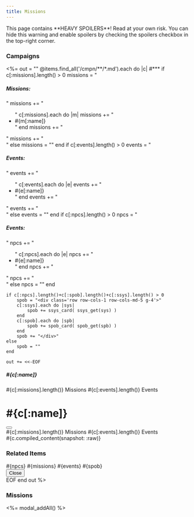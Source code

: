 ```yaml
---
title: Missions
---
```

<div class="nospoiler alert alert-warning d-flex align-items-center" role="alert" markdown="1">
This page contains **HEAVY SPOILERS**! Read at your own risk. You can hide this warning and enable spoilers by checking the spoilers checkbox in the top-right corner.
</div>

<h3>Campaigns</h3>
<div class="row row-cols-1 row-cols-md-5 g-4" id="spobs">
<%= out = ""
@items.find_all('/cmpn/**/*.md').each do |c| #***
    if c[:missions].length() > 0
        missions = "<div><h5>Missions:</h5>"
        missions += "<ul>"
        c[:missions].each do |m|
            missions += "<li>#{m[:name]}</li>"
        end
        missions += "</ul>"
        missions += "</div>"
    else
        missions = ""
    end
    if c[:events].length() > 0
        events = "<div><h5>Events:</h5>"
        events += "<ul>"
        c[:events].each do |e|
            events += "<li>#{e[:name]}</li>"
        end
        events += "</ul>"
        events += "</div>"
    else
        events = ""
    end
    if c[:npcs].length() > 0
        npcs = "<div><h5>Events:</h5>"
        npcs += "<ul>"
        c[:npcs].each do |e|
            npcs += "<li>#{e[:name]}</li>"
        end
        npcs += "</ul>"
        npcs += "</div>"
    else
        npcs = ""
    end

    if c[:npcs].length()+c[:spob].length()+c[:ssys].length() > 0
        spob = "<div class='row row-cols-1 row-cols-md-5 g-4'>"
        c[:ssys].each do |sys|
            spob += ssys_card( ssys_get(sys) )
        end
        c[:spob].each do |spb|
            spob += spob_card( spob_get(spb) )
        end
        spob += "</div>"
    else
        spob = ""
    end

    out += <<-EOF
 <div class="col" data-Name="#{c[:name]}">
  <div class="card bg-black" data-bs-toggle="modal" data-bs-target="#modal-cmpn-#{c[:id]}">
   <div class="card-body">
    <h5 class="card-title">#{c[:name]}</h5>
    <div class="card-text">
     <div>
      <span class="badge rounded-pill text-bg-primary">#{c[:missions].length()} Missions</span>
      <span class="badge rounded-pill text-bg-primary">#{c[:events].length()} Events</span>
     </div>
    </div>
   </div>
  </div>
 </div>

 <div class="modal fade cmpn" id="modal-cmpn-#{c[:id]}" tabindex="-1" aria-labelledby="modal-cmpn-label-#{c[:id]}" data-cmpn-modal="#{c[:name]}" aria-hidden="true">
  <div class="modal-dialog modal-xl modal-dialog-centered modal-dialog-scrollable">
   <div class="modal-content">
    <div class="modal-header">
     <h1 class="modal-title fs-5" id="modal-cmpn-label-#{c[:id]}">#{c[:name]}</h1>
     <button type="button" class="btn-close" data-bs-dismiss="modal" aria-label="Close"></button>
    </div>
    <div class="modal-body clearfix">
     <div class='m-1'>
      <span class="badge rounded-pill text-bg-primary">#{c[:missions].length()} Missions</span>
      <span class="badge rounded-pill text-bg-primary">#{c[:events].length()} Events</span>
     </div>
     <div markdown="1">#{c.compiled_content(snapshot: :raw)}</div>
     <h3>Related Items</h3>
     #{npcs}
     #{missions}
     #{events}
     #{spob}
    </div>
    <div class="modal-footer">
     <button type="button" class="btn btn-secondary" data-bs-dismiss="modal">Close</button>
    </div>
   </div>
  </div>
 </div>
EOF
end
out %>
</div>

<h3>Missions</h3>

<%= modal_addAll() %>
